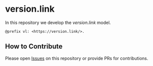 # version.link 

In this repository we develop the *version.link* model.

`@prefix vl: <https://version.link/>.`

## How to Contribute

Please open [Issues](https://github.com/bfh/version-link/issues) on this repository or provide PRs for contributions.
